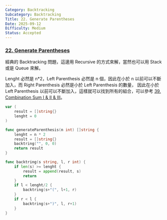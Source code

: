 ```yaml
---
Category: Backtracking
Subcategory: Backtracking
Title: 22. Generate Parentheses
Date: 2025-09-12
Difficulty: Medium
Status: Accepted
---
```

### [22. Generate Parentheses]

經典的 Backtracking 問題，這邊用 Recursive 的方式來解，當然也可以用 Stack 或是 Queue 來解。

Lenght 必然是 n*2，Left Parenthesis 必然是 n 個，因此在小於 n 以前可以不斷加入，而 Right Parenthesis 必然是小於 Left Parenthesis 的數量，
因此在小於 Left Parenthesis 以前可以不斷加入，這樣就可以找到所有的組合，可以參考 [39. Combination Sum I & II & III]。

```go
var (
	result = []string{}
	lenght = 0
)

func generateParenthesis(n int) []string {
	lenght = n * 2
	result = []string{}
	backtring("", 0, 0)
	return result
}

func backtring(s string, l, r int) {
	if len(s) >= lenght {
		result = append(result, s)
		return
	}
	if l < lenght/2 {
		backtring(s+"(", l+1, r)
	}
	if r < l {
		backtring(s+")", l, r+1)
	}
}
```

[22. Generate Parentheses]: https://leetcode.com/problems/generate-parentheses/
[39. Combination Sum I & II & III]: ./39.Combination_Sum_I_II_III.md